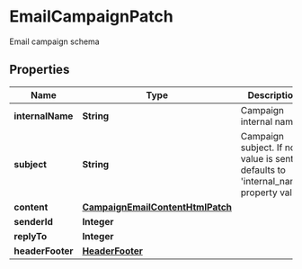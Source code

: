 

# EmailCampaignPatch

Email campaign schema

## Properties

| Name | Type | Description | Notes |
|------------ | ------------- | ------------- | -------------|
|**internalName** | **String** | Campaign internal name |  [optional] |
|**subject** | **String** | Campaign subject. If no value is sent, defaults to &#39;internal_name&#39; property value |  [optional] |
|**content** | [**CampaignEmailContentHtmlPatch**](CampaignEmailContentHtmlPatch.md) |  |  [optional] |
|**senderId** | **Integer** |  |  [optional] |
|**replyTo** | **Integer** |  |  [optional] |
|**headerFooter** | [**HeaderFooter**](HeaderFooter.md) |  |  [optional] |



